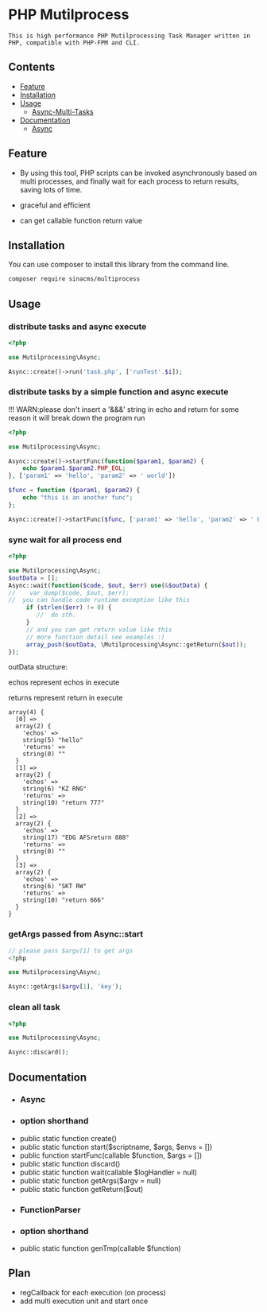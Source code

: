 # PHP Mutilprocess

    This is high performance PHP Mutilprocessing Task Manager written in PHP, compatible with PHP-FPM and CLI.
	

## Contents

 * [Feature](#feature)
 * [Installation](#installation)
 * [Usage](#usage)
   * [Async-Multi-Tasks](#async-multi-tasks)
 * [Documentation](#documentation)
   * [Async](#Async)
   
   
## Feature
 - By using this tool, PHP scripts can be invoked asynchronously based on multi processes, and finally wait for each process to return results, saving lots of time.
 
 - graceful and efficient

 - can get callable function return value
 
## Installation
You can use composer to install this library from the command line.

```bash
composer require sinacms/multiprocess
```   

## Usage

### distribute tasks and async execute

```php
<?php

use Mutilprocessing\Async;

Async::create()->run('task.php', ['runTest'.$i]);
```

### distribute tasks by a simple function and async execute

!!! WARN:please don't insert a '&&&' string in echo and return for some reason it will break down the program run

```php
<?php

use Mutilprocessing\Async;

Async::create()->startFunc(function($param1, $param2) {
    echo $param1.$param2.PHP_EOL;
}, ['param1' => 'hello', 'param2' => ' world'])

$func = function ($param1, $param2) {
    echo "this is an another func";
};

Async::create()->startFunc($func, ['param1' => 'hello', 'param2' => ' PHP']); 
```

### sync wait for all process end


```php
<?php

use Mutilprocessing\Async;
$outData = [];
Async::wait(function($code, $out, $err) use(&$outData) {
//    var_dump($code, $out, $err);
//  you can handle code runtime exception like this
	 if (strlen($err) != 0) {
	 	//  do sth.
	 }
	 // and you can get return value like this
	 // more function detail see examples :)
	 array_push($outData, \Mutilprocessing\Async::getReturn($out));
});

```

outData structure:

echos represent echos in execute

returns represent return in execute

```
array(4) {
  [0] =>
  array(2) {
    'echos' =>
    string(5) "hello"
    'returns' =>
    string(0) ""
  }
  [1] =>
  array(2) {
    'echos' =>
    string(6) "KZ RNG"
    'returns' =>
    string(10) "return 777"
  }
  [2] =>
  array(2) {
    'echos' =>
    string(17) "EDG AFSreturn 888"
    'returns' =>
    string(0) ""
  }
  [3] =>
  array(2) {
    'echos' =>
    string(6) "SKT RW"
    'returns' =>
    string(10) "return 666"
  }
}

```


### getArgs passed from Async::start

```php
// please pass $argv[1] to get args
<?php

use Mutilprocessing\Async;

Async::getArgs($argv[1], 'key');
```

### clean all task

```php
<?php

use Mutilprocessing\Async;

Async::discard();
```


## Documentation
  * ### Async
   * ### option shorthand
  * public static function create()
  * public static function start($scriptname, $args, $envs = [])
  * public function startFunc(callable $function, $args = [])
  * public static function discard()
  * public static function wait(callable $logHandler = null)
  * public static function getArgs($argv = null)
  * public static function getReturn($out)
  * ### FunctionParser
   * ### option shorthand
  * public static function genTmp(callable $function)
  
  
## Plan
  * regCallback for each execution (on process)
  * add multi execution unit and start once



